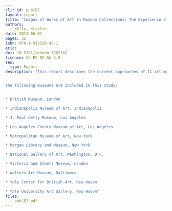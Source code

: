 ```yaml
---
clir_id: pub157
layout: report
title: "Images of Works of Art in Museum Collections: The Experience of Open Access"
authors: 
  - Kelly, Kristin
date: 2013-06-01
pages: 35
isbn: 978-1-932326-45-1
eric:
doi: 10.5281/zenodo.7802162
license: CC BY-NC-SA 3.0
seo:
  type: Report
description: "This report describes the current approaches of 11 art museums in the United States and the United Kingdom to the use of images of works of art that are in their collections and are in the public domain. Each approach is slightly different. By presenting the thought processes and methods used in these institutions, this report aims to inform the decision making of other museums that are considering open access to images in their collections.


The following museums are included in this study:


* British Museum, London

* Indianapolis Museum of Art, Indianapolis

* J. Paul Getty Museum, Los Angeles

* Los Angeles County Museum of Art, Los Angeles

* Metropolitan Museum of Art, New York

* Morgan Library and Museum, New York

* National Gallery of Art, Washington, D.C.

* Victoria and Albert Museum, London

* Walters Art Museum, Baltimore

* Yale Center for British Art, New Haven

* Yale University Art Gallery, New Haven"
files:
  - pub157.pdf
---
```

